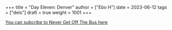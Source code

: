 +++
title = "Day Eleven: Denver"
author = ["Ebo H"]
date = 2023-06-12
tags = ["dels"]
draft = true
weight = 1001
+++

[You can subcribe to Never Get Off The Bus here](https://never-get-off-the-bus.ghost.io/#/portal/)
